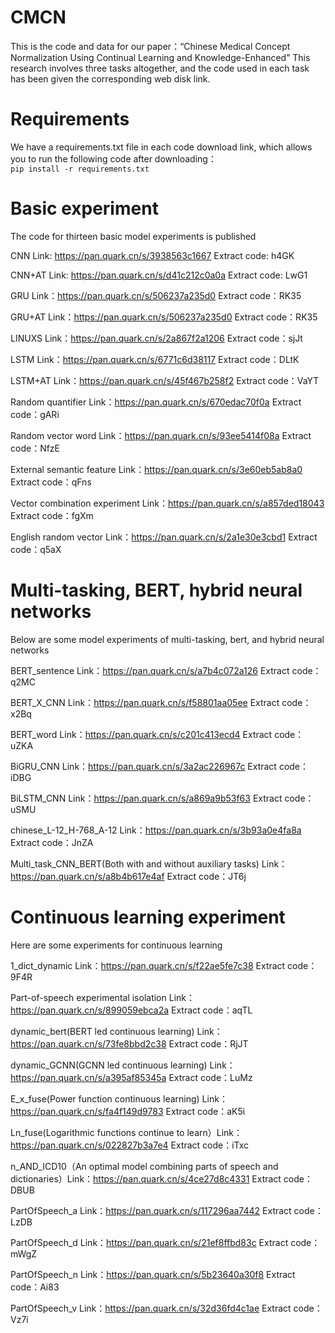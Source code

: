# CMCN
This is the code and data for our paper：“Chinese Medical Concept Normalization Using Continual Learning and Knowledge-Enhanced” This research involves three tasks altogether, and the code used in each task has been given the corresponding web disk link.

# Requirements
We have a requirements.txt file in each code download link, which allows you to run the following code after downloading：<br>
`pip install -r requirements.txt`

# Basic experiment
The code for thirteen basic model experiments is published

CNN Link: https://pan.quark.cn/s/3938563c1667 Extract code: h4GK

CNN+AT Link: https://pan.quark.cn/s/d41c212c0a0a Extract code: LwG1

GRU Link：https://pan.quark.cn/s/506237a235d0 Extract code：RK35

GRU+AT Link：https://pan.quark.cn/s/506237a235d0 Extract code：RK35

LINUXS Link：https://pan.quark.cn/s/2a867f2a1206 Extract code：sjJt

LSTM Link：https://pan.quark.cn/s/6771c6d38117 Extract code：DLtK

LSTM+AT Link：https://pan.quark.cn/s/45f467b258f2 Extract code：VaYT

Random quantifier Link：https://pan.quark.cn/s/670edac70f0a Extract code：gARi

Random vector word Link：https://pan.quark.cn/s/93ee5414f08a Extract code：NfzE

External semantic feature Link：https://pan.quark.cn/s/3e60eb5ab8a0 Extract code：qFns

Vector combination experiment Link：https://pan.quark.cn/s/a857ded18043 Extract code：fgXm

English random vector Link：https://pan.quark.cn/s/2a1e30e3cbd1 Extract code：q5aX

# Multi-tasking, BERT, hybrid neural networks
Below are some model experiments of multi-tasking, bert, and hybrid neural networks

BERT_sentence Link：https://pan.quark.cn/s/a7b4c072a126 Extract code：q2MC

BERT_X_CNN Link：https://pan.quark.cn/s/f58801aa05ee Extract code：x2Bq

BERT_word Link：https://pan.quark.cn/s/c201c413ecd4 Extract code：uZKA

BiGRU_CNN Link：https://pan.quark.cn/s/3a2ac226967c Extract code：iDBG

BiLSTM_CNN Link：https://pan.quark.cn/s/a869a9b53f63 Extract code：uSMU

chinese_L-12_H-768_A-12 Link：https://pan.quark.cn/s/3b93a0e4fa8a Extract code：JnZA

Multi_task_CNN_BERT(Both with and without auxiliary tasks) Link：https://pan.quark.cn/s/a8b4b617e4af Extract code：JT6j

# Continuous learning experiment
Here are some experiments for continuous learning

1_dict_dynamic Link：https://pan.quark.cn/s/f22ae5fe7c38 Extract code：9F4R

Part-of-speech experimental isolation Link：https://pan.quark.cn/s/899059ebca2a Extract code：aqTL

dynamic_bert(BERT led continuous learning) Link：https://pan.quark.cn/s/73fe8bbd2c38 Extract code：RjJT

dynamic_GCNN(GCNN led continuous learning) Link：https://pan.quark.cn/s/a395af85345a Extract code：LuMz

E_x_fuse(Power function continuous learning) Link：https://pan.quark.cn/s/fa4f149d9783 Extract code：aK5i

Ln_fuse(Logarithmic functions continue to learn）Link：https://pan.quark.cn/s/022827b3a7e4 Extract code：iTxc

n_AND_ICD10（An optimal model combining parts of speech and dictionaries）Link：https://pan.quark.cn/s/4ce27d8c4331 Extract code：DBUB

PartOfSpeech_a Link：https://pan.quark.cn/s/117296aa7442 Extract code：LzDB

PartOfSpeech_d Link：https://pan.quark.cn/s/21ef8ffbd83c Extract code：mWgZ

PartOfSpeech_n Link：https://pan.quark.cn/s/5b23640a30f8 Extract code：Ai83

PartOfSpeech_v Link：https://pan.quark.cn/s/32d36fd4c1ae Extract code：Vz7i
